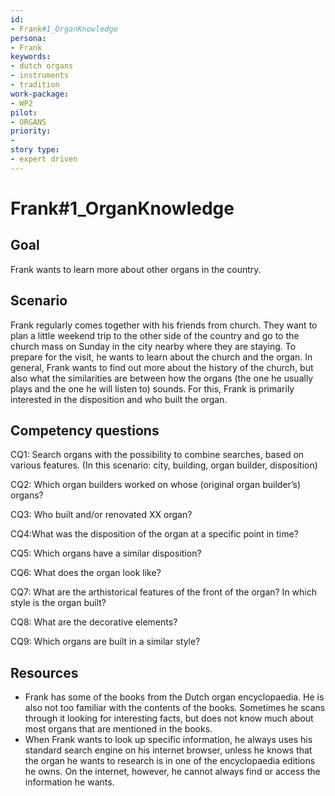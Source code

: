 ```yaml
---
id: 
- Frank#1_OrganKnowledge
persona: 
- Frank
keywords: 
- dutch organs
- instruments
- tradition
work-package:
- WP2
pilot:
- ORGANS
priority:
-
story type: 
- expert driven
---
```

# Frank#1_OrganKnowledge

## Goal 

Frank wants to learn more about other organs in the country.

## Scenario  

Frank regularly comes together with his friends from church. They want to plan a little weekend trip to the other side of the country and go to the church mass on Sunday in the city nearby where they are staying. To prepare for the visit, he wants to learn about the church and the organ. In general, Frank wants to find out more about the history of the church, but also what the similarities are between how the organs (the one he usually plays and the one he will listen to) sounds. For this, Frank is primarily interested in the disposition and who built the organ.

## Competency questions 

CQ1: Search organs with the possibility to combine searches, based on various features. (In this scenario: city, building, organ builder, disposition)

CQ2: Which organ builders worked on whose (original organ builder’s) organs?

CQ3: Who built and/or renovated XX organ?

CQ4:What was the disposition of the organ at a specific point in time?

CQ5: Which organs have a similar disposition?

CQ6: What does the organ look like?

CQ7: What are the arthistorical features of the front of the organ? In which style is the organ built?

CQ8: What are the decorative elements?

CQ9: Which organs are built in a similar style?

## Resources

- Frank has some of the books from the Dutch organ encyclopaedia. He is also not too familiar with the contents of the books. Sometimes he scans through it looking for interesting facts, but does not know much about most organs that are mentioned in the books.
- When Frank wants to look up specific information, he always uses his standard search engine on his internet browser, unless he knows that the organ he wants to research is in one of the encyclopaedia editions he owns. On the internet, however, he cannot always find or access the information he wants.